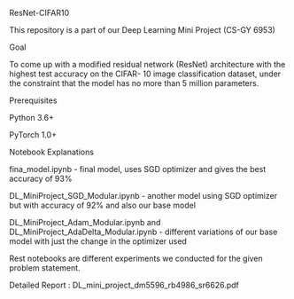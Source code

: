 ResNet-CIFAR10

This repository is a part of our Deep Learning Mini Project (CS-GY 6953)

Goal

To come up with a modified residual network (ResNet) architecture with the highest test accuracy on the CIFAR- 10 image classification dataset, under the constraint that the model has no more than 5 million parameters.

Prerequisites

Python 3.6+

PyTorch 1.0+

Notebook Explanations

fina_model.ipynb - final model, uses SGD optimizer and gives the best accuracy of 93%

DL_MiniProject_SGD_Modular.ipynb - another model using SGD optimizer but with accuracy of 92% and also our base model

DL_MiniProject_Adam_Modular.ipynb and DL_MiniProject_AdaDelta_Modular.ipynb - different variations of our base model with just the change in the optimizer used

Rest notebooks are different experiments we conducted for the given problem statement.

Detailed Report : DL_mini_project_dm5596_rb4986_sr6626.pdf
